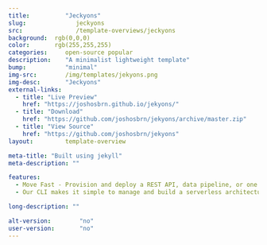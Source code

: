 ```yaml
---
title:			"Jeckyons"
slug:			   jeckyons
src:			   /template-overviews/jeckyons
background:  rgb(0,0,0)
color:       rgb(255,255,255)
categories:		open-source popular
description:	"A minimalist lightweight template"
bump:			"minimal"
img-src:		/img/templates/jekyons.png
img-desc:		"Jeckyons"
external-links:
  - title: "Live Preview"
    href: "https://joshosbrn.github.io/jekyons/"
  - title: "Download"
    href: "https://github.com/joshosbrn/jekyons/archive/master.zip"
  - title: "View Source"
    href: "https://github.com/joshosbrn/jekyons"
layout:			template-overview

meta-title: "Built using jekyll"
meta-description: ""

features:
  - Move Fast - Provision and deploy a REST API, data pipeline, or one of many other use cases in minutes
  - Our CLI makes it simple to manage and build a serverless architecture by abstracting away provider-level complexity.

long-description: ""

alt-version:		"no"
user-version:		"no"
---
```

